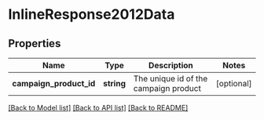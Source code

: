 # InlineResponse2012Data

## Properties
Name | Type | Description | Notes
------------ | ------------- | ------------- | -------------
**campaign_product_id** | **string** | The unique id of the campaign product | [optional] 

[[Back to Model list]](../../README.md#documentation-for-models) [[Back to API list]](../../README.md#documentation-for-api-endpoints) [[Back to README]](../../README.md)

